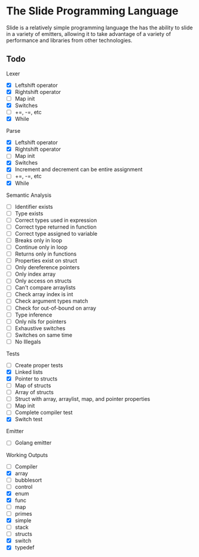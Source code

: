 # The Slide Programming Language
Slide is a relatively simple programming language the has the ability to slide in a variety
of emitters, allowing it to take advantage of a variety of performance and libraries from
other technologies.

## Todo
Lexer
- [x] Leftshift operator
- [x] Rightshift operator
- [ ] Map init
- [x] Switches
- [ ] +=, -=, etc
- [x] While

Parse
- [x] Leftshift operator
- [x] Rightshift operator
- [ ] Map init
- [x] Switches
- [x] Increment and decrement can be entire assignment
- [ ] +=, -=, etc
- [x] While

Semantic Analysis
- [ ] Identifier exists
- [ ] Type exists
- [ ] Correct types used in expression
- [ ] Correct type returned in function
- [ ] Correct type assigned to variable
- [ ] Breaks only in loop
- [ ] Continue only in loop
- [ ] Returns only in functions
- [ ] Properties exist on struct
- [ ] Only dereference pointers
- [ ] Only index array
- [ ] Only access on structs
- [ ] Can't compare arraylists
- [ ] Check array index is int
- [ ] Check argument types match
- [ ] Check for out-of-bound on array
- [ ] Type inference
- [ ] Only nils for pointers
- [ ] Exhaustive switches
- [ ] Switches on same time
- [ ] No Illegals

Tests
- [ ] Create proper tests
- [x] Linked lists
- [x] Pointer to structs
- [ ] Map of structs
- [ ] Array of structs
- [ ] Struct with array, arraylist, map, and pointer properties
- [ ] Map init
- [ ] Complete compiler test
- [x] Switch test

Emitter
- [ ] Golang emitter

Working Outputs
- [ ] Compiler
- [x] array
- [ ] bubblesort
- [ ] control
- [x] enum
- [x] func
- [ ] map
- [ ] primes
- [x] simple
- [ ] stack
- [ ] structs
- [x] switch
- [x] typedef
